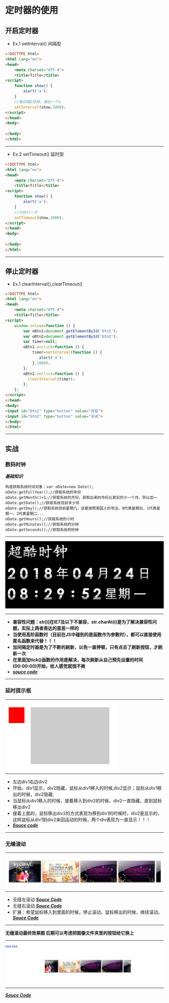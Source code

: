 # 定时器的使用



## 开启定时器
* Ex.1 setInterval() 间隔型
```html
<!DOCTYPE html>
<html lang="en">
<head>
    <meta charset="UTF-8">
    <title>Title</title>
<script>
    function show() {
        alert('a');
    }
    //每间隔1秒钟，弹出一个a
    setInterval(show,1000);
</script>
</head>
<body>

</body>
</html>
```

***
* Ex.2 setTimeout() 延时型
```html
<!DOCTYPE html>
<html lang="en">
<head>
    <meta charset="UTF-8">
    <title>Title</title>
<script>
    function show() {
        alert('a');
    }
    //只执行一次
    setTimeout(show,2000);
</script>
</head>
<body>

</body>
</html>
```

***
## 停止定时器
* Ex.1 clearInterval(),clearTimeout()
```html
<!DOCTYPE html>
<html lang="en">
<head>
    <meta charset="UTF-8">
    <title>Title</title>
<script>
    window.onload=function () {
        var oBtn1=document.getElementById('btn1');
        var oBtn2=document.getElementById('btn2');
        var timer=null;
        oBtn1.onclick=function () {
            timer=setInterval(function () {
               alert('a');
            },1000);
        };
        oBtn2.onclick=function () {
          clearInterval(timer);  
        };
    };
</script>
</head>
<body>
<input id="btn1" type="button" value="开启">
<input id="btn2" type="button" value="关闭">
</body>
</html>
```

***
## 实战
### 数码时钟
***基础知识***
```
构造获取系统时间对象：var oDate=new Date();
oDate.getFullYear();//获取系统的年份
oDate.getMonth()+1;//获取系统的月份，获取出来的月份比真实的少一个月，所以加一
oDate.getDate();//获取系统目前多少号
oDate.getDay();//获取系统目前星期几，这是按照美国人的写法，0代表星期日，1代表星期一，2代表星期二...
oDate.getHours();//获取系统的小时
oDate.getMinutes();//获取系统的分钟
oDate.getSeconds();//获取系统的秒钟
```

***
![数码时钟最终效果图](https://github.com/Harrdy2018/JavaScript/blob/master/Digital%20Clock/DC_result.png)
***

* **兼容性问题：str[i]在IE7及以下不兼容，str.charAt(i)是为了解决兼容性问题，实际上两者表达的意思一样的**
* **当使用高阶函数时（目前在JS中碰到的是函数作为参数时），都可以直接使用匿名函数来代替！！！**
* **加间隔定时器是为了不断的刷新，以免一直停顿，只有点击了刷新按钮，才刷新一次**
* **在里面加tick()函数的作用是解决，每次刷新从自己预先设置的时间(00:00:00)开始，给人感觉就很不爽**
* ***[souce code](https://github.com/Harrdy2018/JavaScript/tree/master/Digital%20Clock)***

***
### 延时提示框
***
![text 延时提示框效果图](https://github.com/Harrdy2018/JavaScript/blob/master/%E5%BB%B6%E6%97%B6%E6%8F%90%E7%A4%BA%E6%A1%86.bmp)
***
* 左边div1右边div2
* 开始，div1显示，div2隐藏，鼠标从div1移入的时候,div2显示；鼠标从div1移出的时候，div2隐藏;
* 当鼠标从div1移入的时候，接着移入到div2的时候，div2一直隐藏，直到鼠标移出div2
* 接着上面的，鼠标移出div2的方式表现为移到div1的时候时，div2是显示的，这样鼠标从div1到div2来回运动的时候，两个div表现为一直显示！！！
* ***[Souce code](https://github.com/Harrdy2018/JavaScript/blob/master/%E5%BB%B6%E6%97%B6%E6%8F%90%E7%A4%BA%E6%A1%86.html)***

***
### 无缝滚动
***
![text 无缝滚动效果图](https://github.com/Harrdy2018/JavaScript/blob/master/%E6%97%A0%E7%BC%9D%E6%BB%9A%E5%8A%A8%E6%95%88%E6%9E%9C%E5%9B%BE.png)
***
* 无缝左滚动 ***[Souce Code](https://github.com/Harrdy2018/JavaScript/blob/master/%E6%97%A0%E7%BC%9D%E5%B7%A6%E6%BB%9A%E5%8A%A8.html)***
* 无缝右滚动 ***[Souce Code](https://github.com/Harrdy2018/JavaScript/blob/master/%E6%97%A0%E7%BC%9D%E5%8F%B3%E6%BB%9A%E5%8A%A8.html)***
* 扩展：希望鼠标移入到里面的时候，停止滚动。鼠标移出的时候，继续滚动。 ***[Souce Code](https://github.com/Harrdy2018/JavaScript/blob/master/%E6%97%A0%E7%BC%9D%E6%BB%9A%E5%8A%A8%E6%89%A9%E5%B1%95.html)***

***
**无缝滚动最终效果图  后期可以考虑把图像文件夹里的按钮给它换上**
***
![text 无缝滚动最终效果图](https://github.com/Harrdy2018/JavaScript/blob/master/Move/%E6%97%A0%E7%BC%9D%E6%BB%9A%E5%8A%A8%E7%BB%88%E7%BB%93%E7%89%88%E6%95%88%E6%9E%9C%E5%9B%BE.png)
***
***[Souce Code]()***
